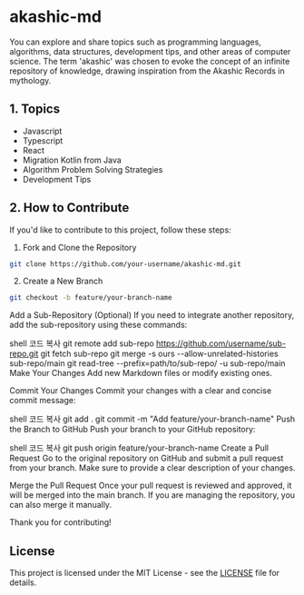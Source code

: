 # akashic-md

You can explore and share topics such as programming languages, algorithms, data structures, development tips, and other areas of computer science. The term 'akashic' was chosen to evoke the concept of an infinite repository of knowledge, drawing inspiration from the Akashic Records in mythology.

## 1. Topics

- Javascript
- Typescript
- React
- Migration Kotlin from Java
- Algorithm Problem Solving Strategies
- Development Tips

## 2. How to Contribute

If you'd like to contribute to this project, follow these steps:

1. Fork and Clone the Repository

```bash
git clone https://github.com/your-username/akashic-md.git
```

2. Create a New Branch

```bash
git checkout -b feature/your-branch-name
```

Add a Sub-Repository (Optional)
If you need to integrate another repository, add the sub-repository using these commands:

shell
코드 복사
git remote add sub-repo https://github.com/username/sub-repo.git
git fetch sub-repo
git merge -s ours --allow-unrelated-histories sub-repo/main
git read-tree --prefix=path/to/sub-repo/ -u sub-repo/main
Make Your Changes
Add new Markdown files or modify existing ones.

Commit Your Changes
Commit your changes with a clear and concise commit message:

shell
코드 복사
git add .
git commit -m "Add feature/your-branch-name"
Push the Branch to GitHub
Push your branch to your GitHub repository:

shell
코드 복사
git push origin feature/your-branch-name
Create a Pull Request
Go to the original repository on GitHub and submit a pull request from your branch. Make sure to provide a clear description of your changes.

Merge the Pull Request
Once your pull request is reviewed and approved, it will be merged into the main branch. If you are managing the repository, you can also merge it manually.

Thank you for contributing!

## License

This project is licensed under the MIT License - see the [LICENSE](https://github.com/projectkorea/akashic-md/blob/main/LICENSE.md) file for details.
